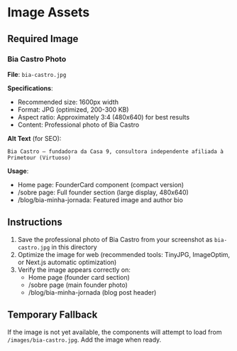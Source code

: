 # Image Assets

## Required Image

### Bia Castro Photo
**File**: `bia-castro.jpg`

**Specifications**:
- Recommended size: 1600px width
- Format: JPG (optimized, 200-300 KB)
- Aspect ratio: Approximately 3:4 (480x640) for best results
- Content: Professional photo of Bia Castro

**Alt Text** (for SEO):
```
Bia Castro — fundadora da Casa 9, consultora independente afiliada à Primetour (Virtuoso)
```

**Usage**:
- Home page: FounderCard component (compact version)
- /sobre page: Full founder section (large display, 480x640)
- /blog/bia-minha-jornada: Featured image and author bio

## Instructions

1. Save the professional photo of Bia Castro from your screenshot as `bia-castro.jpg` in this directory
2. Optimize the image for web (recommended tools: TinyJPG, ImageOptim, or Next.js automatic optimization)
3. Verify the image appears correctly on:
   - Home page (founder card section)
   - /sobre page (main founder photo)
   - /blog/bia-minha-jornada (blog post header)

## Temporary Fallback

If the image is not yet available, the components will attempt to load from `/images/bia-castro.jpg`. Add the image when ready.
